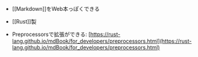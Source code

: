 - [[Markdown]]をWeb本っぽくできる
- [[Rust]]製

- Preprocessorsで拡張ができる: [https://rust-lang.github.io/mdBook/for_developers/preprocessors.html](https://rust-lang.github.io/mdBook/for_developers/preprocessors.html)
